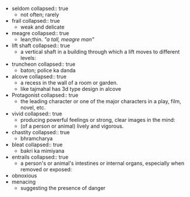 - seldom
  collapsed:: true
	- not often; rarely
- frail
  collapsed:: true
	- weak and delicate
- meagre
  collapsed:: true
	- lean;thin. *"a tall, meagre man"*
- lift shaft
  collapsed:: true
	- a vertical shaft in a building through which a lift moves to different levels:
- truncheon
  collapsed:: true
	- baton; police ka danda
- alcove
  collapsed:: true
	- a recess in the wall of a room or garden.
	- like tajmahal has 3d type design in alcove
- Protagonist
  collapsed:: true
	- the leading character or one of the major characters in a play, film, novel, etc.
- vivid
  collapsed:: true
	- producing powerful feelings or strong, clear images in the mind:
	- (of a person or animal) lively and vigorous.
- chastity
  collapsed:: true
	- bhramcharya
- bleat
  collapsed:: true
	- bakri ka mimiyana
- entrails
  collapsed:: true
	- a person's or animal's intestines or internal organs, especially when removed or exposed:
- obnoxious
- menacing
	- suggesting the presence of danger